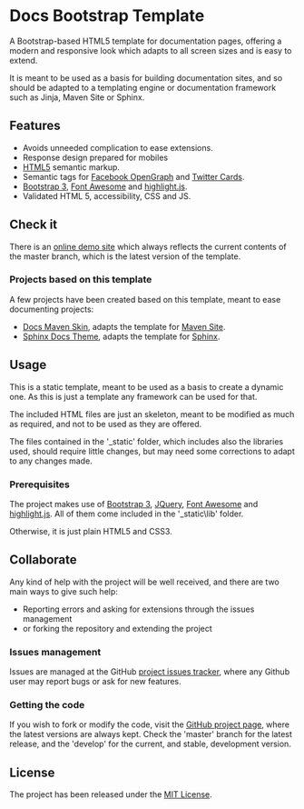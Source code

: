 # Docs Bootstrap Template

A Bootstrap-based HTML5 template for documentation pages, offering a modern and responsive look which adapts to all screen sizes and is easy to extend.

It is meant to be used as a basis for building documentation sites, and so should be adapted to a templating engine or documentation framework such as Jinja, Maven Site or Sphinx.

## Features

- Avoids unneeded complication to ease extensions.
- Response design prepared for mobiles
- [HTML5][html5] semantic markup.
- Semantic tags for [Facebook OpenGraph][opengraph] and [Twitter Cards][twitter-cards].
- [Bootstrap 3][bootstrap], [Font Awesome][fontawesome] and [highlight.js][highlightjs].
- Validated HTML 5, accessibility, CSS and JS.

## Check it

There is an [online demo site][demo-site] which always reflects the current contents of the master branch, which is the latest version of the template.

### Projects based on this template

A few projects have been created based on this template, meant to ease documenting projects:

- [Docs Maven Skin][docs-maven-skin], adapts the template for [Maven Site][maven-site].
- [Sphinx Docs Theme][sphinx-docs-theme], adapts the template for [Sphinx][sphinx].

## Usage

This is a static template, meant to be used as a basis to create a dynamic one. As this is just a template any framework can be used for that.

The included HTML files are just an skeleton, meant to be modified as much as required, and not to be used as they are offered.

The files contained in the '\_static' folder, which includes also the libraries used, should require little changes, but may need some corrections to adapt to any changes made.

### Prerequisites

The project makes use of [Bootstrap 3][bootstrap], [JQuery][jquery], [Font Awesome][font-awesome] and [highlight.js][highlightjs]. All of them come included in the '\_static\lib' folder.

Otherwise, it is just plain HTML5 and CSS3.

## Collaborate

Any kind of help with the project will be well received, and there are two main ways to give such help:

- Reporting errors and asking for extensions through the issues management
- or forking the repository and extending the project

### Issues management

Issues are managed at the GitHub [project issues tracker][issues], where any Github user may report bugs or ask for new features.

### Getting the code

If you wish to fork or modify the code, visit the [GitHub project page][scm], where the latest versions are always kept. Check the 'master' branch for the latest release, and the 'develop' for the current, and stable, development version.

## License

The project has been released under the [MIT License][license].

[bootstrap]: http://getbootstrap.com/
[demo-site]: http://www.wandrell.com/docs-bootstrap-template/
[font-awesome]: http://fortawesome.github.io/Font-Awesome/
[highlightjs]: https://highlightjs.org/
[issues]: https://github.com/Bernardo-MG/docs-bootstrap-template/issues
[jquery]: https://jquery.com/
[license]: http://www.opensource.org/licenses/mit-license.php
[scm]: http://github.com/Bernardo-MG/docs-bootstrap-template

[docs-maven-skin]: https://github.com/Bernardo-MG/docs-maven-skin
[sphinx-docs-theme]: https://github.com/Bernardo-MG/sphinx-docs-theme

[maven-site]: https://maven.apache.org/plugins/maven-site-plugin
[sphinx]: http://sphinx-doc.org/

[opengraph]: http://ogp.me/
[twitter-cards]: https://dev.twitter.com/cards/overview

[html5]: http://www.w3.org/TR/html5/

[bootstrap]: http://getbootstrap.com/
[fontawesome]: https://fortawesome.github.io/Font-Awesome/
[highlightjs]: https://highlightjs.org/

